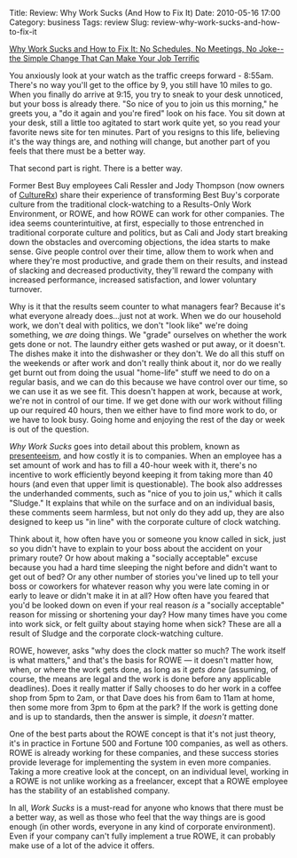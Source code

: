 Title: Review: Why Work Sucks (And How to Fix It)
Date: 2010-05-16 17:00
Category: business
Tags: review
Slug: review-why-work-sucks-and-how-to-fix-it

<div class='post'>
<p><a href="http://www.amazon.com/gp/product/B001OMHV0K?ie=UTF8&amp;tag=graywolfweb-20&amp;linkCode=as2&amp;camp=1789&amp;creative=390957&amp;creativeASIN=B001OMHV0K">Why Work Sucks and How to Fix It: No Schedules, No Meetings, No Joke--the Simple Change That Can Make Your Job Terrific</a><img src="http://www.assoc-amazon.com/e/ir?t=graywolfweb-20&amp;l=as2&amp;o=1&amp;a=B001OMHV0K" width="1" height="1" /></p><p>You anxiously look at your watch as the traffic creeps forward - 8:55am. There's no way you'll get to the office by 9, you still have 10 miles to go. When you finally do arrive at 9:15, you try to sneak to your desk unnoticed, but your boss is already there. "So nice of you to join us this morning," he greets you, a "do it again and you're fired" look on his face. You sit down at your desk, still a little too agitated to start work quite yet, so you read your favorite news site for ten minutes. Part of you resigns to this life, believing it's the way things are, and nothing will change, but another part of you feels that there must be a better way.</p><!-- more --><p>That second part is right. There is a better way.</p><p>Former Best Buy employees Cali Ressler and Jody Thompson (now owners of <a href="http://gorowe.com">CultureRx</a>) share their experience of transforming Best Buy's corporate culture from the traditional clock-watching to a Results-Only Work Environment, or ROWE, and how ROWE can work for other companies.  The idea seems counterintuitive, at first, especially to those entrenched in traditional corporate culture and politics, but as Cali and Jody start breaking down the obstacles and overcoming objections, the idea starts to make sense. Give people control over their time, allow them to work when and where they're most productive, and grade them on their results, and instead of slacking and decreased productivity, they'll reward the company with increased performance, increased satisfaction, and lower voluntary turnover.</p><p>Why is it that the results seem counter to what managers fear? Because it's what everyone already does...just not at work. When we do our household work, we don't deal with politics, we don't "look like" we're doing something, we <em>are</em> doing things. We "grade" ourselves on whether the work gets done or not. The laundry either gets washed or put away, or it doesn't. The dishes make it into the dishwasher or they don't. We do all this stuff on the weekends or after work and don't really think about it, nor do we really get burnt out from doing the usual "home-life" stuff we need to do on a regular basis, and we can do this because we have control over our time, so we can use it as we see fit. This doesn't happen at work, because at work, we're not in control of our time. If we get done with our work without filling up our required 40 hours, then we either have to find more work to do, or we have to look busy. Going home and enjoying the rest of the day or week is out of the question.</p><p><em>Why Work Sucks</em> goes into detail about this problem, known as <a href="http://www.businessknowhow.com/manage/presenteeism.htm">presenteeism</a>, and how costly it is to companies. When an employee has a set amount of work and has to fill a 40-hour week with it, there's no incentive to work efficiently beyond keeping it from taking more than 40 hours (and even that upper limit is questionable).  The book also addresses the underhanded comments, such as "nice of you to join us," which it calls "Sludge." It explains that while on the surface and on an individual basis, these comments seem harmless, but not only do they add up, they are also designed to keep us "in line" with the corporate culture of clock watching.</p><p>Think about it, how often have you or someone you know called in sick, just so you didn't have to explain to your boss about the accident on your primary route? Or how about making a "socially acceptable" excuse because you had a hard time sleeping the night before and didn't want to get out of bed? Or any other number of stories you've lined up to tell your boss or coworkers for whatever reason why you were late coming in or early to leave or didn't make it in at all? How often have you feared that you'd be looked down on even if your real reason <em>is</em> a "socially acceptable" reason for missing or shortening your day? How many times have you come into work sick, or felt guilty about staying home when sick? These are all a result of Sludge and the corporate clock-watching culture.</p><p>ROWE, however, asks "why does the clock matter so much? The work itself is what matters," and that's the basis for ROWE &mdash; it doesn't matter how, when, or where the work gets done, as long as it <em>gets done</em> (assuming, of course, the means are legal and the work is done before any applicable deadlines). Does it really matter if Sally chooses to do her work in a coffee shop from 5pm to 2am, or that Dave does his from 6am to 11am at home, then some more from 3pm to 6pm at the park? If the work is getting done and is up to standards, then the answer is simple, it <em>doesn't</em> matter.</p><p>One of the best parts about the ROWE concept is that it's not just theory, it's in practice in Fortune 500 and Fortune 100 companies, as well as others. ROWE is already working for these companies, and these success stories provide leverage for implementing the system in even more companies. Taking a more creative look at the concept, on an individual level, working in a ROWE is not unlike working as a freelancer, except that a ROWE employee has the stability of an established company.</p><p>In all, <em>Work Sucks</em> is a must-read for anyone who knows that there must be a better way, as well as those who feel that the way things are is good enough (in other words, everyone in any kind of corporate environment). Even if your company can't fully implement a true ROWE, it can probably make use of a lot of the advice it offers.</p></div>
